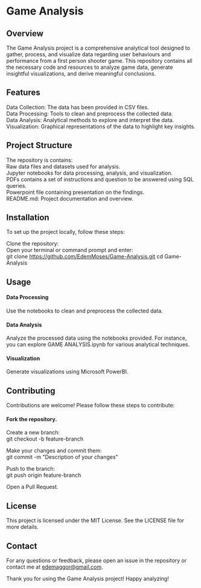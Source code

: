 # Game Analysis
## Overview
The Game Analysis project is a comprehensive analytical tool designed to gather, process, and visualize data regarding user behaviours and performance from a first person shooter game. This repository contains all the necessary code and resources to analyze game data, generate insightful visualizations, and derive meaningful conclusions.

## Features
Data Collection: The data has been provided in CSV files.  
Data Processing: Tools to clean and preprocess the collected data.  
Data Analysis: Analytical methods to explore and interpret the data.  
Visualization: Graphical representations of the data to highlight key insights.

## Project Structure
The repository is contains:  
Raw data files and datasets used for analysis.  
Jupyter notebooks for data processing, analysis, and visualization.  
PDFs contains a set of instructions and question to be answered using SQL queries.  
Powerpoint file containing presentation on the findings.  
README.md: Project documentation and overview.

## Installation
To set up the project locally, follow these steps:

Clone the repository:  
Open your terminal or command prompt and enter:  
git clone https://github.com/EdemMoses/Game-Analysis.git
cd Game-Analysis


## Usage

#### Data Processing
Use the notebooks to clean and preprocess the collected data. 

#### Data Analysis
Analyze the processed data using the notebooks provided. For instance, you can explore GAME ANALYSIS.ipynb for various analytical techniques.

#### Visualization
Generate visualizations using Microsoft PowerBI.  

## Contributing
Contributions are welcome! Please follow these steps to contribute:

#### Fork the repository.
Create a new branch:  
git checkout -b feature-branch

Make your changes and commit them:  
git commit -m "Description of your changes"

Push to the branch:  
git push origin feature-branch

Open a Pull Request.

## License
This project is licensed under the MIT License. See the LICENSE file for more details.

## Contact
For any questions or feedback, please open an issue in the repository or contact me at edemaggor@gmail.com.

Thank you for using the Game Analysis project! Happy analyzing!
